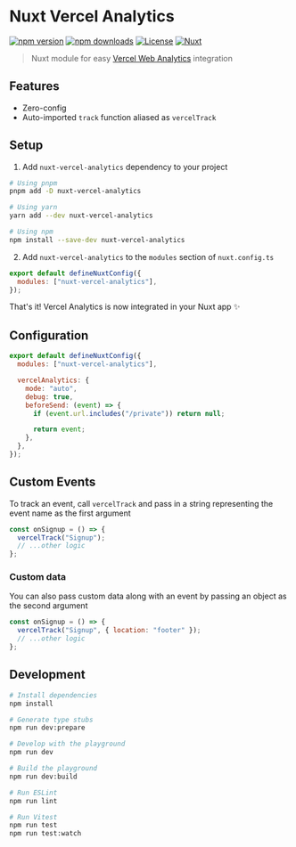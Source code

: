<!--
Get your module up and running quickly.

Find and replace all on all files (CMD+SHIFT+F):
- Name: Nuxt Vercel Analytics
- Package name: nuxt-vercel-analytics
- Description: Nuxt module to integrate Vercel Analytics
-->

# Nuxt Vercel Analytics

[![npm version][npm-version-src]][npm-version-href]
[![npm downloads][npm-downloads-src]][npm-downloads-href]
[![License][license-src]][license-href]
[![Nuxt][nuxt-src]][nuxt-href]

> Nuxt module for easy [Vercel Web Analytics](https://vercel.com/docs/concepts/analytics) integration

## Features

- Zero-config
- Auto-imported `track` function aliased as `vercelTrack`

## Setup

1. Add `nuxt-vercel-analytics` dependency to your project

```bash
# Using pnpm
pnpm add -D nuxt-vercel-analytics

# Using yarn
yarn add --dev nuxt-vercel-analytics

# Using npm
npm install --save-dev nuxt-vercel-analytics
```

2. Add `nuxt-vercel-analytics` to the `modules` section of `nuxt.config.ts`

```js
export default defineNuxtConfig({
  modules: ["nuxt-vercel-analytics"],
});
```

That's it! Vercel Analytics is now integrated in your Nuxt app ✨

## Configuration

```js
export default defineNuxtConfig({
  modules: ["nuxt-vercel-analytics"],

  vercelAnalytics: {
    mode: "auto",
    debug: true,
    beforeSend: (event) => {
      if (event.url.includes("/private")) return null;

      return event;
    },
  },
});
```

## Custom Events

To track an event, call `vercelTrack` and pass in a string representing the event name as the first argument

```js
const onSignup = () => {
  vercelTrack("Signup");
  // ...other logic
};
```

### Custom data

You can also pass custom data along with an event by passing an object as the second argument

```js
const onSignup = () => {
  vercelTrack("Signup", { location: "footer" });
  // ...other logic
};
```

## Development

```bash
# Install dependencies
npm install

# Generate type stubs
npm run dev:prepare

# Develop with the playground
npm run dev

# Build the playground
npm run dev:build

# Run ESLint
npm run lint

# Run Vitest
npm run test
npm run test:watch
```

<!-- Badges -->

[npm-version-src]: https://img.shields.io/npm/v/nuxt-vercel-analytics/latest.svg?style=flat&colorA=18181B&colorB=28CF8D
[npm-version-href]: https://npmjs.com/package/nuxt-vercel-analytics
[npm-downloads-src]: https://img.shields.io/npm/dm/nuxt-vercel-analytics.svg?style=flat&colorA=18181B&colorB=28CF8D
[npm-downloads-href]: https://npmjs.com/package/nuxt-vercel-analytics
[license-src]: https://img.shields.io/npm/l/nuxt-vercel-analytics.svg?style=flat&colorA=18181B&colorB=28CF8D
[license-href]: https://npmjs.com/package/nuxt-vercel-analytics
[nuxt-src]: https://img.shields.io/badge/Nuxt-18181B?logo=nuxt.js
[nuxt-href]: https://nuxt.com
